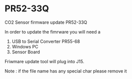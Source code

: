 # PR52-33Q
CO2 Sensor firmware update 
PR52-33Q

In order to update the fimrware you will need a 

1. USB to Serial Converter PR55-68
2. Windows PC
3. Sensor Board

Friwmare update tool will plug into J15.


Note : if the file name has any special char please remove it
